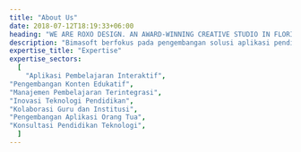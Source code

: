 ```yaml
---
title: "About Us"
date: 2018-07-12T18:19:33+06:00
heading: "WE ARE ROXO DESIGN. AN AWARD-WINNING CREATIVE STUDIO IN FLORIDA."
description: "Bimasoft berfokus pada pengembangan solusi aplikasi pendidikan di Indonesia, fokus pada digitalisasi dan kemudahan. Dengan inovasi, kualitas, dan kemitraan, kami tawarkan aplikasi pembelajaran, manajemen pembelajaran, kolaborasi guru, dan aplikasi untuk orang tua. Dukungan kami terhadap pendidikan didukung oleh pengalaman dan komitmen pada kualitas."
expertise_title: "Expertise"
expertise_sectors:
  [
    "Aplikasi Pembelajaran Interaktif", 
"Pengembangan Konten Edukatif", 
"Manajemen Pembelajaran Terintegrasi", 
"Inovasi Teknologi Pendidikan", 
"Kolaborasi Guru dan Institusi", 
"Pengembangan Aplikasi Orang Tua", 
"Konsultasi Pendidikan Teknologi", 
  ]
---
```

